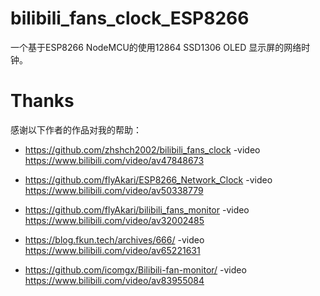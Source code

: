 # bilibili_fans_clock_ESP8266
一个基于ESP8266 NodeMCU的使用12864 SSD1306 OLED 显示屏的网络时钟。 
# Thanks
感谢以下作者的作品对我的帮助：
* https://github.com/zhshch2002/bilibili_fans_clock		 -video   https://www.bilibili.com/video/av47848673

* https://github.com/flyAkari/ESP8266_Network_Clock	   -video    https://www.bilibili.com/video/av50338779

* https://github.com/flyAkari/bilibili_fans_monitor		 -video    https://www.bilibili.com/video/av32002485

* https://blog.fkun.tech/archives/666/			           -video    https://www.bilibili.com/video/av65221631

* https://github.com/icomgx/Bilibili-fan-monitor/		   -video    https://www.bilibili.com/video/av83955084
